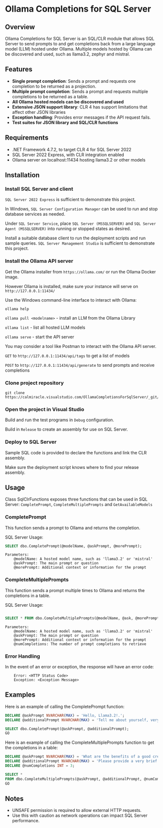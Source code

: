 # Ollama Completions for SQL Server

## Overview

Ollama Completions for SQL Server is an SQL/CLR module that allows SQL Server to send prompts to and
get completions back from a large language model (LLM) hosted under Ollama. Multiple models hosted
by Ollama can be discovered and used, such as llama3.2, zephyr and mistral.

## Features

- **Single prompt completion**: Sends a prompt and requests one completion to be returned as a projection.
- **Multiple prompt completion**: Sends a prompt and requests multiple completions to be returned as a table.
- **All Ollama hosted models can be discovered and used**
- **Extensive JSON support library**: CLR 4 has support limitations that affect other JSON libraries
- **Exception handling**: Provides error messages if the API request fails.
- **Test suites for JSON library and SQL/CLR functions**

## Requirements

- .NET Framework 4.7.2, to target CLR 4 for SQL Server 2022
- SQL Server 2022 Express, with CLR integration enabled
- Ollama server on localhost:11434 hosting llama3.2 or other models

## Installation

### Install SQL Server and client

`SQL Server 2022 Express` is sufficient to demonstrate this project. 

In Windows, `SQL Server Configuration Manager` can be used to run and stop database
services as needed. 

Under `SQL Server Service`, place `SQL Server (MSSQLSERVER)` and 
`SQL Server Agent (MSSQLSERVER)` into running or stopped states as desired.

Install a suitable database client to run the deployment scripts and run sample queries.
`SQL Server Management Studio` is sufficient to demonstrate this project.

### Install the Ollama API server

Get the Ollama installer from `https://ollama.com/` or run the Ollama Docker image.
 
However Ollama is installed, make sure your instance will serve on `http://127.0.0.1:11434/ `

Use the Windows command-line interface to interact with Ollama:

`ollama help`

`ollama pull <modelname>` - install an LLM from the Ollama Library

`ollama list` - list all hosted LLM models

`ollama serve` - start the API server

You may consider a tool like Postman to interact with the Ollama API server.

`GET` to `http://127.0.0.1:11434/api/tags` to get a list of models

`POST` to `http://127.0.0.1:11434/api/generate` to send prompts and receive completions

### Clone project repository

```
git clone https://calmiracle.visualstudio.com/OllamaCompletionsForSqlServer/_git/OllamaCompletionsForSqlServer
```

### Open the project in Visual Studio

Build and run the test programs in `Debug` configuration. 

Build in `Release` to create an assembly for use on SQL Server. 


### Deploy to SQL Server

Sample SQL code is provided to declare the functions and link the CLR assembly.

Make sure the deployment script knows where to find your release assembly.

## Usage

Class SqlClrFunctions exposes three functions that can be used in SQL Server:
`CompletePrompt`, `CompleteMultiplePrompts` and `GetAvailableModels`

### CompletePrompt

This function sends a prompt to Ollama and returns the completion.

SQL Server Usage:

```sql
SELECT dbo.CompletePrompt(@modelName, @askPrompt, @morePrompt);
```

    Parameters:
        @modelName: A hosted model name, such as 'llama3.2' or 'mistral'
        @askPrompt: The main prompt or question
        @morePrompt: Additional context or information for the prompt

### CompleteMultiplePrompts

This function sends a prompt multiple times to Ollama and returns the completions in a table.

SQL Server Usage:

```sql

SELECT * FROM dbo.CompleteMultiplePrompts(@modelName, @ask, @morePrompt, @numCompletions);
```

    Parameters:
        @modelName: A hosted model name, such as 'llama3.2' or 'mistral'
        @askPrompt: The main prompt or question
        @morePrompt: Additional context or information for the prompt
        @numCompletions: The number of prompt completions to retrieve

### Error Handling

In the event of an error or exception, the response will have an error code:

```
    Error: <HTTP Status Code>
    Exception: <Exception Message>
```

## Examples

Here is an example of calling the CompletePrompt function:

```sql
DECLARE @askPrompt NVARCHAR(MAX) = 'Hello, Llama3.2!.';
DECLARE @additionalPrompt NVARCHAR(MAX) = 'Tell me about yourself, very briefly.';

SELECT dbo.CompletePrompt(@askPrompt, @additionalPrompt);
GO
```

Here is an example of calling the CompleteMultiplePrompts function to get the completions in a table:

```sql
DECLARE @askPrompt NVARCHAR(MAX) = 'What are the benefits of a good credit score?';
DECLARE @additionalPrompt NVARCHAR(MAX) = 'Please provide a very brief explanation of 10 words or less.';
DECLARE @numCompletions INT = 3;

SELECT * 
FROM dbo.CompleteMultiplePrompts(@askPrompt, @additionalPrompt, @numCompletions);
GO
```

## Notes

- UNSAFE permission is required to allow external HTTP requests.
- Use this with caution as network operations can impact SQL Server performance.